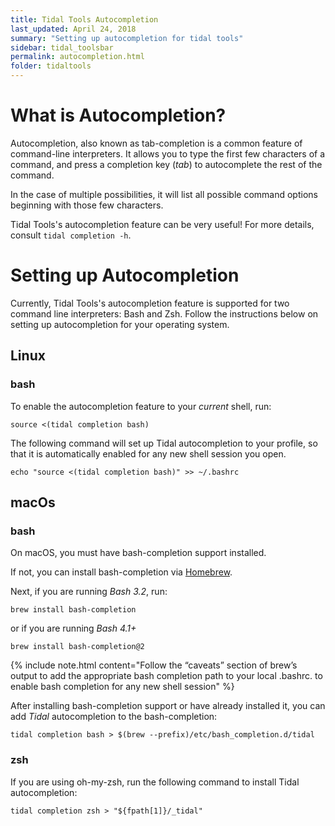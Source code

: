 ```yaml
---
title: Tidal Tools Autocompletion
last_updated: April 24, 2018
summary: "Setting up autocompletion for tidal tools"
sidebar: tidal_toolsbar
permalink: autocompletion.html
folder: tidaltools
---
```


# What is Autocompletion?
Autocompletion, also known as tab-completion is a common feature of command-line interpreters.
It allows you to type the first few characters of a command, and press a completion key (_tab_) to
autocomplete the rest of the command.

In the case of multiple possibilities, it will list all possible command options beginning with those few characters.

Tidal Tools's autocompletion feature can be very useful! For more details, consult `tidal completion -h`.

# Setting up Autocompletion

Currently, Tidal Tools's autocompletion feature is supported for two command line interpreters: Bash and Zsh.
Follow the instructions below on setting up autocompletion for your operating system.

## Linux

### bash
To enable the autocompletion feature to your *current* shell, run:
```
source <(tidal completion bash) 
```

The following command will set up Tidal autocompletion to your profile, so that it is automatically enabled for any new shell session you open.
```
echo "source <(tidal completion bash)" >> ~/.bashrc 
```

## macOs

### bash

On macOS, you must have bash-completion support installed.

If not, you can install bash-completion via [Homebrew](https://brew.sh/).


Next, if you are running *Bash 3.2*, run:
```
brew install bash-completion 

```
or if you are running *Bash 4.1+*
```
brew install bash-completion@2

```

{% include note.html content="Follow the “caveats” section of brew’s output to add the appropriate bash completion path to your local .bashrc. to enable bash completion for any new shell session" %}

After installing bash-completion support or have already installed it, you can add *Tidal* autocompletion to the bash-completion:

`tidal completion bash > $(brew --prefix)/etc/bash_completion.d/tidal`

### zsh

If you are using oh-my-zsh, run the following command to install Tidal autocompletion:

`tidal completion zsh > "${fpath[1]}/_tidal"`

